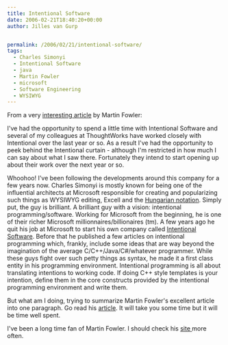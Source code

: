 ```yaml
---
title: Intentional Software
date: 2006-02-21T18:40:20+00:00
author: Jilles van Gurp


permalink: /2006/02/21/intentional-software/
tags:
  - Charles Simonyi
  - Intentional Software
  - java
  - Martin Fowler
  - microsoft
  - Software Engineering
  - WYSIWYG
---
```

From a very [interesting article](http://martinfowler.com/articles/languageWorkbench.html) by Martin Fowler:

I've had the opportunity to spend a little time with Intentional Software  and several of my colleagues at ThoughtWorks have worked closely with Intentional over the last year or so. As a result I've had the opportunity to peek behind the Intentional curtain - although I'm restricted in how much I can say about what I saw there. Fortunately they intend to start opening up about their work over the next year or so.

Whoohoo! I've been following the developments around this company for a few years now. Charles Simonyi is mostly known for being one of the influential architects at Microsoft responsible for creating and popularizing such things as WYSIWYG editing, Excell and the [Hungarian notation](http://ootips.org/hungarian-notation.html). Simply put, the guy is brilliant. A brilliant guy with a vision: intentional programming/software. Working for Microsoft from the beginning, he is one of their richer Microsoft millionnaires/billionaires (tm). A few years ago he quit his job at Microsoft to start his own company called [Intentional Software](http://intentsoft.com/). Before that he published a few articles on intentional programming which, frankly, include some ideas that are way beyond the imagination of the average C/C++/Java/C#/whatever programmer. While these guys fight over such petty things as syntax, he made it a first class entity in his programming environment. Intentional programming is all about translating intentions to working code. If doing C++ style templates is your intention, define them in the core constructs provided by the intentional programming environment and write them.

But what am I doing, trying to summarize Martin Fowler's excellent article into one paragraph. Go read his [article](http://martinfowler.com/articles/languageWorkbench.html). It will take you some time but it will be time well spent.

I've been a long time fan of Martin Fowler. I should check his [site ](http://martinfowler.com/)more often.